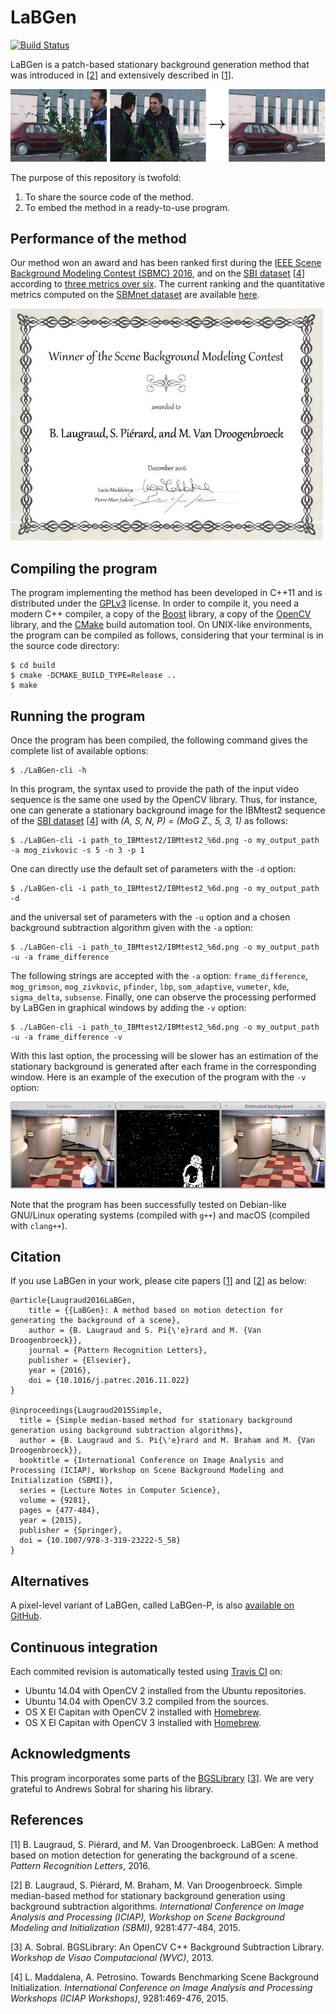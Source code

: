 # LaBGen

[![Build Status](https://travis-ci.org/benlaug/labgen.svg?branch=master)](https://travis-ci.org/benlaug/labgen)

LaBGen is a patch-based stationary background generation method that was introduced in [[2](#references)] and extensively described in [[1](#references)].

![Screenshot](.readme/graphical-abstract.png)

The purpose of this repository is twofold:

1. To share the source code of the method.
2. To embed the method in a ready-to-use program.

## Performance of the method

Our method won an award and has been ranked first during the [IEEE Scene Background Modeling Contest (SBMC) 2016](http://pione.dinf.usherbrooke.ca/sbmc2016), and on the [SBI dataset](http://sbmi2015.na.icar.cnr.it/SBIdataset.html) [[4](#references)] according to [three metrics over six](http://sbmi2015.na.icar.cnr.it/SBIdataset.html#[Results]). The current ranking and the quantitative metrics computed on the [SBMnet dataset](http://www.scenebackgroundmodeling.net) are available [here](http://pione.dinf.usherbrooke.ca/results).

![Screenshot](.readme/award.jpg)

## Compiling the program

The program implementing the method has been developed in C++11 and is distributed under the [GPLv3](LICENSE) license. In order to compile it, you need a modern C++ compiler, a copy of the [Boost](http://www.boost.org) library, a copy of the [OpenCV](http://opencv.org) library, and the [CMake](https://cmake.org) build automation tool. On UNIX-like environments, the program can be compiled as follows, considering that your terminal is in the source code directory:

```
$ cd build
$ cmake -DCMAKE_BUILD_TYPE=Release ..
$ make
```

## Running the program

Once the program has been compiled, the following command gives the complete list of available options:

```
$ ./LaBGen-cli -h
```

In this program, the syntax used to provide the path of the input video sequence is the same one used by the OpenCV library. Thus, for instance, one can generate a stationary background image for the IBMtest2 sequence of the [SBI dataset](http://sbmi2015.na.icar.cnr.it/SBIdataset.html) [[4](#references)] with *(A, S, N, P) = (MoG Z., 5, 3, 1)* as follows:

```
$ ./LaBGen-cli -i path_to_IBMtest2/IBMtest2_%6d.png -o my_output_path -a mog_zivkovic -s 5 -n 3 -p 1
```

One can directly use the default set of parameters with the `-d` option:

```
$ ./LaBGen-cli -i path_to_IBMtest2/IBMtest2_%6d.png -o my_output_path -d
```

and the universal set of parameters with the `-u` option and a chosen background subtraction algorithm given with the `-a` option:

```
$ ./LaBGen-cli -i path_to_IBMtest2/IBMtest2_%6d.png -o my_output_path -u -a frame_difference
```

The following strings are accepted with the `-a` option: `frame_difference`, `mog_grimson`, `mog_zivkovic`, `pfinder`, `lbp`, `som_adaptive`, `vumeter`, `kde`, `sigma_delta`, `subsense`. Finally, one can observe the processing performed by LaBGen in graphical windows by adding the `-v` option:

```
$ ./LaBGen-cli -i path_to_IBMtest2/IBMtest2_%6d.png -o my_output_path -u -a frame_difference -v
```

With this last option, the processing will be slower has an estimation of the stationary background is generated after each frame in the corresponding window. Here is an example of the execution of the program with the `-v` option:

![Screenshot](.readme/screenshot.png)

Note that the program has been successfully tested on Debian-like GNU/Linux operating systems (compiled with `g++`) and macOS (compiled with `clang++`).

## Citation

If you use LaBGen in your work, please cite papers [[1](#references)] and [[2](#references)] as below:

```
@article{Laugraud2016LaBGen,
	title = {{LaBGen}: A method based on motion detection for generating the background of a scene},
	author = {B. Laugraud and S. Pi{\'e}rard and M. {Van Droogenbroeck}},
	journal = {Pattern Recognition Letters},
	publisher = {Elsevier},
	year = {2016},
	doi = {10.1016/j.patrec.2016.11.022}
}

@inproceedings{Laugraud2015Simple,
  title = {Simple median-based method for stationary background generation using background subtraction algorithms},
  author = {B. Laugraud and S. Pi{\'e}rard and M. Braham and M. {Van Droogenbroeck}},
  booktitle = {International Conference on Image Analysis and Processing (ICIAP), Workshop on Scene Background Modeling and Initialization (SBMI)},
  series = {Lecture Notes in Computer Science},
  volume = {9281},
  pages = {477-484},
  year = {2015},
  publisher = {Springer},
  doi = {10.1007/978-3-319-23222-5_58}
}
```

## Alternatives

A pixel-level variant of LaBGen, called LaBGen-P, is also [available on GitHub](https://github.com/benlaug/labgen-p).

## Continuous integration

Each commited revision is automatically tested using [Travis CI](https://travis-ci.org) on:

* Ubuntu 14.04 with OpenCV 2 installed from the Ubuntu repositories.
* Ubuntu 14.04 with OpenCV 3.2 compiled from the sources.
* OS X El Capitan with OpenCV 2 installed with [Homebrew](https://brew.sh).
* OS X El Capitan with OpenCV 3 installed with [Homebrew](https://brew.sh).

## Acknowledgments

This program incorporates some parts of the [BGSLibrary](https://github.com/andrewssobral/bgslibrary) [[3](#references)]. We are very grateful to Andrews Sobral for sharing his library.

## References

[1] B. Laugraud, S. Piérard, and M. Van Droogenbroeck. LaBGen: A method based on motion detection for generating the background of a scene. *Pattern Recognition Letters*, 2016.

[2] B. Laugraud, S. Piérard, M. Braham, M. Van Droogenbroeck. Simple median-based method for stationary background generation using background subtraction algorithms. *International Conference on Image Analysis and Processing (ICIAP), Workshop on Scene Background Modeling and Initialization (SBMI)*, 9281:477-484, 2015.

[3] A. Sobral. BGSLibrary: An OpenCV C++ Background Subtraction Library. *Workshop de Visao Computacional (WVC)*, 2013.

[4] L. Maddalena, A. Petrosino. Towards Benchmarking Scene Background Initialization. *International Conference on Image Analysis and Processing Workshops (ICIAP Workshops)*, 9281:469-476, 2015.
